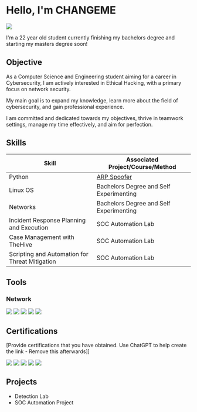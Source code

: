 # Hello, I'm CHANGEME
<a href="https://www.linkedin.com/in/-joaogoncalves-/"><img src="https://img.shields.io/badge/-LinkedIn-0072b1?&style=for-the-badge&logo=linkedin&logoColor=white" /></a>

I'm a 22 year old student currently finishing my bachelors degree and starting my masters degree soon!

## Objective

As a Computer Science and Engineering student aiming for a career in Cybersecurity, I am actively interested in Ethical Hacking, with a primary focus on network security.

My main goal is to expand my knowledge, learn more about the field of cybersecurity, and gain professional experience.

I am committed and dedicated towards my objectives, thrive in teamwork settings, manage my time effectively, and aim for perfection.

## Skills

| Skill                                         | Associated Project/Course/Method         |
|-----------------------------------------------|----------------------------|
| Python          | <a href="https://github.com/joaomrrg/ARP-Spoofer">ARP Spoofer</a>|
| Linux OS | Bachelors Degree and Self Experimenting|
| Networks         | Bachelors Degree and Self Experimenting|
| Incident Response Planning and Execution      | SOC Automation Lab|
| Case Management with TheHive                  | SOC Automation Lab|
| Scripting and Automation for Threat Mitigation | SOC Automation Lab|

## Tools


### Network
<div>
    <img src="https://img.shields.io/badge/-Wireshark-1679A7?&style=for-the-badge&logo=Wireshark&logoColor=white" />
    <img src="https://img.shields.io/badge/-Nmap-1679A7?&style=for-the-badge&logo=nmap&logoColor=white" />
    <img src="https://img.shields.io/badge/-Netcat-1679A7?&style=for-the-badge&logo=netcat&logoColor=white" />
    <img src="https://img.shields.io/badge/-Packet%20Tracer-1679A7?&style=for-the-badge&logo=terminal&logoColor=white" />
    <img src="https://img.shields.io/badge/-Burp%20Suite-FF7043?&style=for-the-badge&logo=Burp%20Suite&logoColor=white" />
</div>



## Certifications
[Provide certifications that you have obtained. Use ChatGPT to help create the link - Remove this afterwards]]
<div>
<img src="https://img.shields.io/badge/-Security%2B-FF0000?&style=for-the-badge&logo=CompTIA&logoColor=white" />
<img src="https://img.shields.io/badge/-Network%2B-007ACC?&style=for-the-badge&logo=CompTIA&logoColor=white" />
<img src="https://img.shields.io/badge/-A%2B-4D4D4D?&style=for-the-badge&logo=CompTIA&logoColor=white" />
<img src="https://img.shields.io/badge/-CDSA-006400?&style=for-the-badge&logoColor=white" />
<img src="https://img.shields.io/badge/-CCD-000080?&style=for-the-badge&logoColor=white" />
</div>

## Projects
- Detection Lab
- SOC Automation Project
